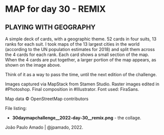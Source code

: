 <h1>MAP for day 30 - REMIX</h1>
<h2>PLAYING WITH GEOGRAPHY</h2>
<p>A simple deck of cards, with a geographic theme. 52 cards in four suits, 13 ranks for each suit. I took maps of the 13 largest cities in the world (according to the UN population estimates for 2018) and split them across the 4 cards for each rank. Each card shows a small section of the map. When the 4 cards are put together, a larger portion of the map appears, as shown on the image above.</p>
<p>Think of it as a way to pass the time, until the next edition of the challenge.</p>
<p>Images captured via MapStack from Stamen Studio. Raster images edited in #Photoshop. Final composition in #Illustrator. Font used: FiraSans.</p>
<p>Map data © OpenStreetMap contributors</p>
<p>File listing:</p>
<ul>
  <li><b>30daymapchallenge__2022-day-30__remix.png</b> - the collage.</li>
  </ul>
<p>João Paulo Amado | @jpamado, 2022.</p>
